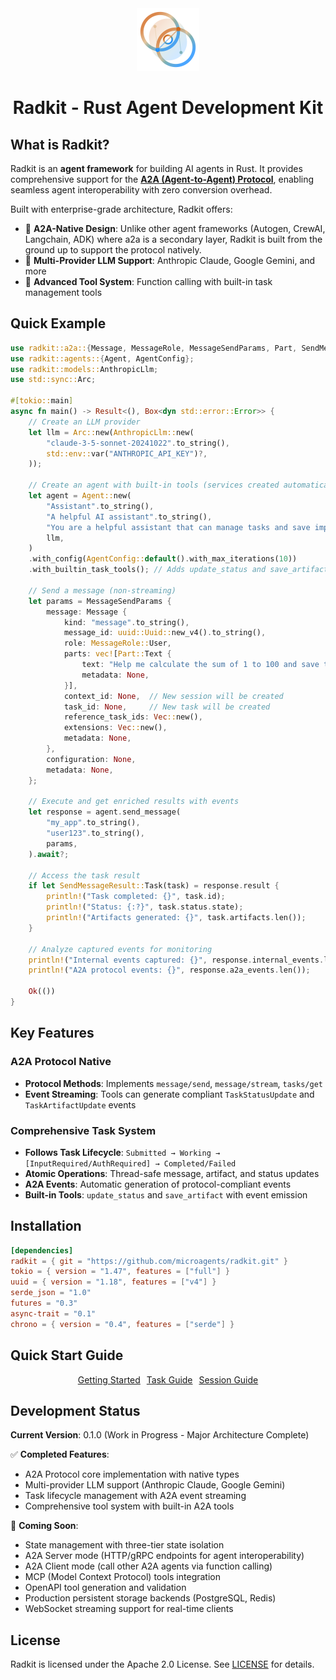 <div style="text-align: center;">
  <div class="centered-logo-text-group">
    <img src="docs/docs/assets/logo.svg" alt="RadKit Logo" width="100">
    <h1>Radkit - Rust Agent Development Kit</h1>
  </div>
</div>

## What is Radkit?

Radkit is an **agent framework** for building AI agents in Rust. It provides comprehensive support for the [**A2A (Agent-to-Agent) Protocol**](https://a2a-protocol.org), enabling seamless agent interoperability with zero conversion overhead.

Built with enterprise-grade architecture, Radkit offers:
- 🚀 **A2A-Native Design**: Unlike other agent frameworks (Autogen, CrewAI, Langchain, ADK) where a2a is a secondary layer, Radkit is built from the ground up to support the protocol natively.
- 🤖 **Multi-Provider LLM Support**: Anthropic Claude, Google Gemini, and more
- 🔧 **Advanced Tool System**: Function calling with built-in task management tools

## Quick Example

```rust
use radkit::a2a::{Message, MessageRole, MessageSendParams, Part, SendMessageResult};
use radkit::agents::{Agent, AgentConfig};
use radkit::models::AnthropicLlm;
use std::sync::Arc;

#[tokio::main]
async fn main() -> Result<(), Box<dyn std::error::Error>> {
    // Create an LLM provider
    let llm = Arc::new(AnthropicLlm::new(
        "claude-3-5-sonnet-20241022".to_string(),
        std::env::var("ANTHROPIC_API_KEY")?,
    ));
    
    // Create an agent with built-in tools (services created automatically)
    let agent = Agent::new(
        "Assistant".to_string(),
        "A helpful AI assistant".to_string(),
        "You are a helpful assistant that can manage tasks and save important information.".to_string(),
        llm,
    )
    .with_config(AgentConfig::default().with_max_iterations(10))
    .with_builtin_task_tools(); // Adds update_status and save_artifact tools
    
    // Send a message (non-streaming)
    let params = MessageSendParams {
        message: Message {
            kind: "message".to_string(),
            message_id: uuid::Uuid::new_v4().to_string(),
            role: MessageRole::User,
            parts: vec![Part::Text {
                text: "Help me calculate the sum of 1 to 100 and save the result.".to_string(),
                metadata: None,
            }],
            context_id: None,  // New session will be created
            task_id: None,     // New task will be created
            reference_task_ids: Vec::new(),
            extensions: Vec::new(),
            metadata: None,
        },
        configuration: None,
        metadata: None,
    };
    
    // Execute and get enriched results with events
    let response = agent.send_message(
        "my_app".to_string(),
        "user123".to_string(),
        params,
    ).await?;
    
    // Access the task result
    if let SendMessageResult::Task(task) = response.result {
        println!("Task completed: {}", task.id);
        println!("Status: {:?}", task.status.state);
        println!("Artifacts generated: {}", task.artifacts.len());
    }
    
    // Analyze captured events for monitoring
    println!("Internal events captured: {}", response.internal_events.len());
    println!("A2A protocol events: {}", response.a2a_events.len());
    
    Ok(())
}
```

## Key Features

### A2A Protocol Native
- **Protocol Methods**: Implements `message/send`, `message/stream`, `tasks/get`
- **Event Streaming**: Tools can generate compliant `TaskStatusUpdate` and `TaskArtifactUpdate` events

### Comprehensive Task System
- **Follows Task Lifecycle**: `Submitted → Working → [InputRequired/AuthRequired] → Completed/Failed`
- **Atomic Operations**: Thread-safe message, artifact, and status updates
- **A2A Events**: Automatic generation of protocol-compliant events
- **Built-in Tools**: `update_status` and `save_artifact` with event emission

## Installation

```toml
[dependencies]
radkit = { git = "https://github.com/microagents/radkit.git" }
tokio = { version = "1.47", features = ["full"] }
uuid = { version = "1.18", features = ["v4"] }
serde_json = "1.0"
futures = "0.3"
async-trait = "0.1"
chrono = { version = "0.4", features = ["serde"] }
```

## Quick Start Guide

<div id="centered-install-tabs" class="install-command-container" markdown="1">
<p style="text-align:center;">
  <a href="docs/docs/getting-started.md" class="md-button" style="margin:3px">Getting Started</a>
  <a href="docs/docs/tasks.md" class="md-button" style="margin:3px">Task Guide</a>
  <a href="docs/docs/sessions.md" class="md-button" style="margin:3px">Session Guide</a>
</p>
</div>

## Development Status

**Current Version**: 0.1.0 (Work in Progress - Major Architecture Complete)

✅ **Completed Features**:
- A2A Protocol core implementation with native types
- Multi-provider LLM support (Anthropic Claude, Google Gemini)
- Task lifecycle management with A2A event streaming
- Comprehensive tool system with built-in A2A tools

🚧 **Coming Soon**:
- State management with three-tier state isolation
- A2A Server mode (HTTP/gRPC endpoints for agent interoperability)
- A2A Client mode (call other A2A agents via function calling)
- MCP (Model Context Protocol) tools integration
- OpenAPI tool generation and validation
- Production persistent storage backends (PostgreSQL, Redis)
- WebSocket streaming support for real-time clients

## License

Radkit is licensed under the Apache 2.0 License. See [LICENSE](https://github.com/microagents//blob/main/LICENSE) for details.